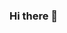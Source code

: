 ### Hi there 👋

<!--
**anubhavsingh10/anubhavsingh10** is a ✨ _special_ ✨ repository because its `README.md` (this file) appears on your GitHub profile.

Here are some ideas to get you started:

- 🔭 I’m currently working on my Social Skills
- 🌱 I’m currently learning GIT
- 👯 I’m looking to collaborate on Deep Learning or Web Scraping Stuff
- 💬 Ask me about Programming or Music


